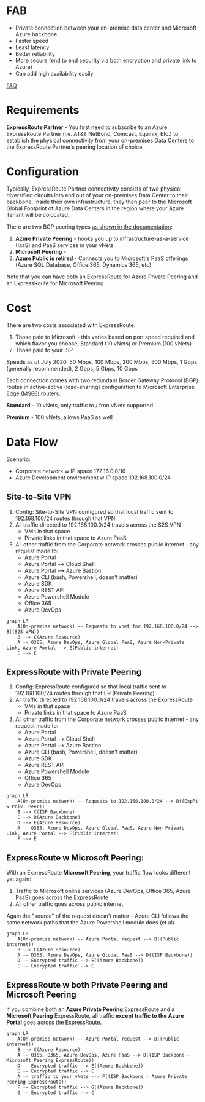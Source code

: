 # FAB 
- Private connection between your on-premise data center and Microsoft Azure backbone
- Faster speed
- Least latency
- Better reliability
- More secure (end to end security via both encryption and private link to Azure)
- Can add high availability easily

[FAQ](https://docs.microsoft.com/en-us/azure/expressroute/expressroute-faqs)

# Requirements
**ExpressRoute Partner** - You first need to subscribe to an Azure ExpressRoute Partner (i.e.
AT&T NetBond, Comcast, Equinix, Etc.) to establish the physical connectivity from your on-premises
Data Centers to the ExpressRoute Partner’s peering location of choice

# Configuration
Typically, ExpressRoute Partner connectivity consists of two physical diversified circuits into and out of
your on-premises Data Center to their backbone. Inside their own infrastructure, they then peer to the Microsoft Global
Footprint of Azure Data Centers in the region where your Azure Tenant will be colocated.

There are two BGP peering types [as shown in the documentation](https://docs.microsoft.com/en-us/azure/expressroute/expressroute-circuit-peerings): 
1. **Azure Private Peering** - hooks you up to infrastructure-as-a-service (IaaS) and PaaS services in your vNets
1. **Microsoft Peering** - 
1. **Azure Public is retired** - Connects you to Microsoft's PaaS offerings (Azure SQL Database, Office 365, Dynamics 365, etc)

Note that you can have both an ExpressRoute for Azure Private Peering and an ExpressRoute for Microsoft Peering

# Cost
There are two costs associated with ExpressRoute:
1. Those paid to Microsoft - this varies based on port speed required and which flavor you choose, Standard (10 vNets) or Premium (100 vNets)
1. Those paid to your ISP

Speeds as of July 2020: 50 Mbps, 100 Mbps, 200 Mbps, 500 Mbps, 1 Gbps (generally recommended), 2 Gbps, 5 Gbps, 10 Gbps

Each connection comes with two redundant Border Gateway Protocol (BGP) routes in active-active (load-sharing) configuration to Microsoft Enterprise Edge (MSEE) routers. 

**Standard** - 10 vNets, only traffic to / fron vNets supported

**Premium** - 100 vNets, allows PaaS as well

# Data Flow

Scenario: 
- Corporate network w IP space 172.16.0.0/16
- Azure Development environment w IP space 192.168.100.0/24

## Site-to-Site VPN

1. Config: Site-to-Site VPN configured so that local traffic sent to 192.168.100/24 routes through that VPN
1. All traffic directed to 192.168.100.0/24 travels across the S2S VPN
   - VMs in that space
   - Private links in that space to Azure PaaS
3. All other traffic from the Corporate network crosses public internet - any request made to:
    - Azure Portal
    - Azure Portal --> Cloud Shell
    - Azure Portal --> Azure Bastion
    - Azure CLI (bash, Powershell, doesn't matter)
    - Azure SDK
    - Azure REST API
    - Azure Powershell Module
    - Office 365
    - Azure DevOps

```mermaid
graph LR
    A(On-premise network) -- Requests to vnet for 192.168.100.0/24 --> B((S2S VPN))
    B --> C(Azure Resource)
    A -- O365, Azure DevOps, Azure Global PaaS, Azure Non-Private Link, Azure Portal --> E(Public internet)
    E --> C
```    
## ExpressRoute with Private Peering

1. Config: ExpressRoute configured so that local traffic sent to 192.168.100/24 routes through that ER (Private Peering)
1. All traffic directed to 192.168.100.0/24 travels across the ExpressRoute
   - VMs in that space
   - Private links in that space to Azure PaaS
2. All other traffic from the Corporate network crosses public internet - any request made to:
    - Azure Portal
    - Azure Portal --> Cloud Shell
    - Azure Portal --> Azure Bastion
    - Azure CLI (bash, Powershell, doesn't matter)
    - Azure SDK
    - Azure REST API
    - Azure Powershell Module
    - Office 365
    - Azure DevOps

```mermaid
graph LR
    A(On-premise network) -- Requests to 192.168.100.0/24 --> B((ExpRt w Priv. Peer))
    B --> C(ISP Backbone)
    C --> D(Azure Backbone)
    D --> E(Azure Resource)
    A -- O365, Azure DevOps, Azure Global PaaS, Azure Non-Private Link, Azure Portal --> F(Public internet)
    F --> E
```    

## ExpressRoute w Microsoft Peering:

With an ExpressRoute **Microsoft Peering**, your traffic flow looks different yet again:
1. Traffic to Microsoft online services (Azure DevOps, Office 365, Azure PaaS) goes across the ExpressRoute
2. All other traffic goes across public internet

Again the "source" of the request doesn't matter - Azure CLI follows the same network paths that the Azure Powershell module does (et al).
```mermaid
graph LR
    A(On-premise network) -- Azure Portal request --> B((Public internet))
    B --> C(Azure Resource)
    A -- D365, Azure DevOps, Azure Global PaaS --> D((ISP Backbone))
    D -- Encrypted traffic --> E((Azure Backbone))
    E -- Encrypted traffic --> C
```    

## ExpressRoute w both Private Peering and Microsoft Peering

If you combine both an **Azure Private Peering** ExpressRoute and a **Microsoft Peering** ExpressRoute, all traffic **except traffic to the Azure Portal** goes across the ExpressRoute.
```mermaid
graph LR
    A(On-premise network) -- Azure Portal request --> B((Public internet))
    B --> C(Azure Resource)
    A -- O365, D365, Azure DevOps, Azure PaaS --> D((ISP Backbone - Microsoft Peering ExpressRoute))
    D -- Encrypted traffic --> E((Azure Backbone))
    E -- Encrypted traffic --> C
    A -- traffic to your vNets --> F((ISP Backbone - Azure Private Peering ExpressRoute))
    F -- Encrypted traffic --> G((Azure Backbone))
    G -- Encrypted traffic --> C
```    
